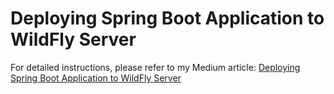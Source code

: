 # Deploying Spring Boot Application to WildFly Server

For detailed instructions, please refer to my Medium article: [Deploying Spring Boot Application to WildFly Server](https://medium.com/@skander.amdouni.student/deploying-spring-boot-application-to-wildfly-server-d7200f92a55e)
